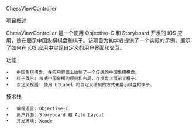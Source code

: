 ChessViewController

项目概述

ChessViewController 是一个使用 Objective-C 和 Storyboard 开发的 iOS 应用，旨在展示中国象棋棋盘和棋子。该项目为初学者提供了一个实际的示例，展示了如何在 iOS 应用中实现自定义的用户界面和交互。

功能

	•	中国象棋棋盘: 在应用界面上绘制了一个传统的中国象棋棋盘。
	•	棋子展示: 根据中国象棋的规则和布局，在棋盘上展示了棋子。
	•	自定义视图: 使用 UILabel 和自定义绘制的方式来展示棋盘和棋子。

技术栈

	•	编程语言: Objective-C
	•	用户界面: Storyboard 和 Auto Layout
	•	开发环境: Xcode
